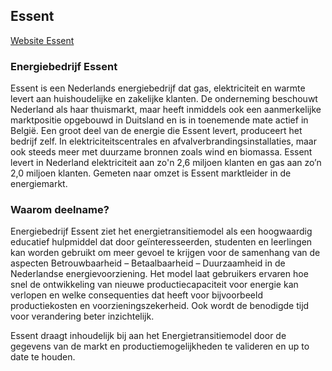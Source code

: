 ## Essent

[Website Essent](http://www.essent.nl)

### Energiebedrijf Essent
Essent is een Nederlands energiebedrijf dat gas, elektriciteit en warmte levert aan huishoudelijke en zakelijke klanten. De onderneming beschouwt Nederland als haar thuismarkt, maar heeft inmiddels ook een aanmerkelijke marktpositie opgebouwd in Duitsland en is in toenemende mate actief in België. Een groot deel van de energie die Essent levert, produceert het bedrijf zelf. In elektriciteitscentrales en afvalverbrandingsinstallaties, maar ook steeds meer met duurzame bronnen zoals wind en biomassa. Essent levert in Nederland elektriciteit aan zo'n 2,6 miljoen klanten en gas aan zo’n 2,0 miljoen klanten. Gemeten naar omzet is Essent marktleider in de energiemarkt.

### Waarom deelname?
Energiebedrijf Essent ziet het energietransitiemodel als een hoogwaardig educatief hulpmiddel dat door geïnteresseerden, studenten en leerlingen kan worden gebruikt om meer gevoel te krijgen voor de samenhang van de aspecten Betrouwbaarheid – Betaalbaarheid – Duurzaamheid in de Nederlandse energievoorziening. Het model laat gebruikers ervaren hoe snel de ontwikkeling van nieuwe productiecapaciteit voor energie kan verlopen en welke consequenties dat heeft voor bijvoorbeeld productiekosten en voorzieningszekerheid. Ook wordt de benodigde tijd voor verandering beter inzichtelijk.

Essent draagt inhoudelijk bij aan het Energietransitiemodel door de gegevens van de markt en productiemogelijkheden te valideren en up to date te houden.